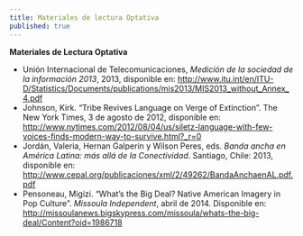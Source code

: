 ```yaml
---
title: Materiales de lectura Optativa
published: true
---
```



**Materiales de Lectura Optativa**
<ul><li>Unión Internacional de Telecomunicaciones, <i>Medición de la sociedad de la información 2013</i>, 2013, disponible en: <a href="http://www.itu.int/en/ITU-D/Statistics/Documents/publications/mis2013/MIS2013_without_Annex_4.pdf" target="_blank">http://www.itu.int/en/ITU-D/Statistics/Documents/publications/mis2013/MIS2013_without_Annex_4.pdf<a/> </li>
<li>Johnson, Kirk. “Tribe Revives Language on Verge of Extinction”. The New York Times, 3 de agosto de 2012, disponible en: <a href="http://www.nytimes.com/2012/08/04/us/siletz-language-with-few-voices-finds-modern-way-to-survive.html?_r=0" target="_blank">http://www.nytimes.com/2012/08/04/us/siletz-language-with-few-voices-finds-modern-way-to-survive.html?_r=0</a> </li>
<li>Jordán, Valeria, Hernan Galperin y Wilson Peres, eds.<i> Banda ancha en América Latina: más allá de la Conectividad</i>. Santiago, Chile: 2013, disponible en: <a href="http://www.cepal.org/publicaciones/xml/2/49262/BandaAnchaenAL.pdf.pdf" target="_blank">http://www.cepal.org/publicaciones/xml/2/49262/BandaAnchaenAL.pdf.pdf</a> </li>
<li>Pensoneau, Migizi. “What’s the Big Deal? Native American Imagery in Pop Culture”. <i>Missoula Independent</i>, abril de 2014. Disponible en: <a href="http://missoulanews.bigskypress.com/missoula/whats-the-big-deal/Content?oid=1986718" target="_blank">http://missoulanews.bigskypress.com/missoula/whats-the-big-deal/Content?oid=1986718</a> </li></ul>
